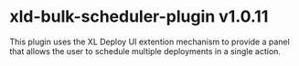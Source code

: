 # xld-bulk-scheduler-plugin v1.0.11

This plugin uses the XL Deploy UI extention mechanism to provide a panel that allows the user to schedule multiple deployments in a single action.
